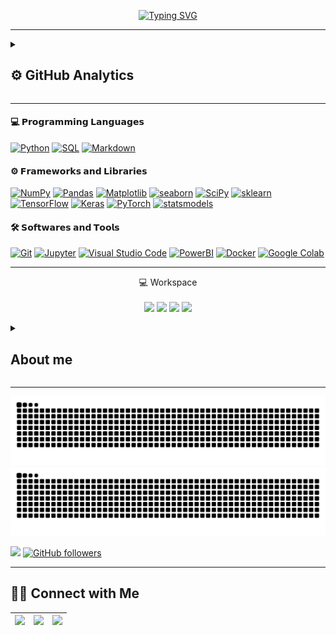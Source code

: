 <p align="center">
<a href="https://github.com/DmitryTatarintsev">
    <img src="https://readme-typing-svg.demolab.com?font=Georgia&size=25&duration=2000&pause=50&multiline=true&width=900&height=190&lines=;Dmitry+Tatarintsev;Data+Science+Student+from+Russia;AI+%7C+Computer+Vision+%7C+Bots;ML+%7C+LLM" alt="Typing SVG" />
</a>

------------------------------
<details>
<summary><h2>⚙️ GitHub Analytics</h2></summary>

[![](https://raw.githubusercontent.com/DmitryTatarintsev/DmitryTatarintsev/main/profile-summary-card-output/default/0-profile-details.svg)](https://github.com/vn7n24fzkq/github-profile-summary-cards)
[![](https://raw.githubusercontent.com/DmitryTatarintsev/DmitryTatarintsev/main/profile-summary-card-output/default/1-repos-per-language.svg)](https://github.com/vn7n24fzkq/github-profile-summary-cards) [![](https://raw.githubusercontent.com/DmitryTatarintsev/DmitryTatarintsev/main/profile-summary-card-output/default/2-most-commit-language.svg)](https://github.com/vn7n24fzkq/github-profile-summary-cards)
[![](https://raw.githubusercontent.com/DmitryTatarintsev/DmitryTatarintsev/main/profile-summary-card-output/default/3-stats.svg)](https://github.com/vn7n24fzkq/github-profile-summary-cards) [![](https://raw.githubusercontent.com/DmitryTatarintsev/DmitryTatarintsev/main/profile-summary-card-output/default/4-productive-time.svg)](https://github.com/vn7n24fzkq/github-profile-summary-cards)

</details>

--------------------------------
#### 💻 𝗣𝗿𝗼𝗴𝗿𝗮𝗺𝗺𝗶𝗻𝗴 𝗟𝗮𝗻𝗴𝘂𝗮𝗴𝗲𝘀
  <a href="#"><img alt="Python" src="https://img.shields.io/badge/Python-4A8B99.svg?logo=python&logoColor=white"></a>
  <a href="#"><img alt="SQL" src="https://custom-icon-badges.herokuapp.com/badge/SQL-4A8B99.svg?logo=database&logoColor=white"></a>
  <a href="#"><img alt="Markdown" src="https://img.shields.io/badge/Markdown-4A8B99.svg?logo=markdown&logoColor=white"></a>

  
#### ⚙️ 𝗙𝗿𝗮𝗺𝗲𝘄𝗼𝗿𝗸𝘀 𝗮𝗻𝗱 𝗟𝗶𝗯𝗿𝗮𝗿𝗶𝗲𝘀
  <a href="#"><img alt="NumPy" src="https://img.shields.io/badge/Numpy-4A8B99.svg?logo=numpy&logoColor=white"></a>
  <a href="#"><img alt="Pandas" src="https://img.shields.io/badge/Pandas-4A8B99.svg?logo=pandas&logoColor=white"></a>
  <a href="#"><img alt="Matplotlib" src="https://img.shields.io/badge/Matplotlib-4A8B99.svg?logo=matplotlib-python&logoColor=white"></a>
  <a href="#"><img alt="seaborn" src="https://img.shields.io/badge/seaborn-4A8B99.svg?logo=pandas&logoColor=white"></a>
  <a href="#"><img alt="SciPy" src="https://img.shields.io/badge/SciPy-4A8B99.svg?logo=scipy&logoColor=white"></a>
  <a href="#"><img alt="sklearn" src="https://img.shields.io/badge/sklearn-4A8B99.svg?logo=scikitlearn&logoColor=white"></a>
  <a href="#"><img alt="TensorFlow" src="https://img.shields.io/badge/TensorFlow-4A8B99.svg?logo=TensorFlow&logoColor=white"></a>
  <a href="#"><img alt="Keras" src="https://img.shields.io/badge/Keras-4A8B99.svg?logo=Keras&logoColor=white"></a>
  <a href="#"><img alt="PyTorch" src="https://img.shields.io/badge/PyTorch-4A8B99.svg?logo=Pytorch&logoColor=white"></a>
  <a href="#"><img alt="statsmodels" src="https://img.shields.io/badge/statsmodels-4A8B99.svg?logo=statsmodels&logoColor=white"></a>
  

#### 🛠️ 𝗦𝗼𝗳𝘁𝘄𝗮𝗿𝗲𝘀 𝗮𝗻𝗱 𝗧𝗼𝗼𝗹𝘀
  <a href="#"><img alt="Git" src="https://img.shields.io/badge/Git-4A8B99.svg?logo=git&logoColor=white"></a>
  <a href="#"><img alt="Jupyter" src="https://img.shields.io/badge/Jupyter-4A8B99.svg?logo=Jupyter&logoColor=white"></a>
  <a href="#"><img alt="Visual Studio Code" src="https://img.shields.io/badge/Visual%20Studio%20Code-4A8B99.svg?logo=visual-studio-code&logoColor=white"></a>
  <a href="#"><img alt="PowerBI" src="https://img.shields.io/badge/PowerBI-4A8B99.svg?logo=Powerbi&logoColor=white"></a>
  <a href="#"><img alt="Docker" src="https://img.shields.io/badge/Docker-4A8B99.svg?logo=docker&logoColor=white"></a>
  <a href="#"><img alt="Google Colab" src="https://img.shields.io/badge/Google%20Colab-4A8B99.svg?logo=Google-Colab&logoColor=white"></a>

--------------------------------

<p align='center'>
  💻 Workspace<br/><br/>
  <img src="https://img.shields.io/badge/windows-%230078D6.svg?&style=for-the-badge&logo=windows&logoColor=white" />
  <img src="https://img.shields.io/badge/intel-core%20i5%2011th-%230071C5.svg?&style=for-the-badge&logo=intel&logoColor=white" />
  <img src="https://img.shields.io/badge/RAM-32GB-%230071C5.svg?&style=for-the-badge&logoColor=white" />
  <img src="https://img.shields.io/badge/nvidia-RTX%202060S-%2376B900.svg?&style=for-the-badge&logo=nvidia&logoColor=white" />

<details>
<summary><h2>About me</h2></summary>

<img align='right' src="https://github.com/DmitryTatarintsev/DmitryTatarintsev/blob/main/my-face.png" width="230" />

**Former manager, Economist. 2 years in Data Science. Student. More than 15 projects completed. I love active leisure and strategy games.ヾ(•ω•`)o**

I'm Dmitry Tatarintsev from St. Petersburg, Russia. 28 years old. I got into data science because I wanted to develop my skills in analytics, mathematics, and working with data sets.

This was important for career advancement; They wanted to make me the main warehouse manager at the production site.

But I soon realized that I liked Data Science much more than my main activity - economics and management. Here I can reveal my full potential and bring a lot of benefit. Therefore, I decided to change my profession. My goal is to become a leading international data scientist by 2030. But speaking English skills are seriously lacking.

During this time, I managed to participate in real projects in all major areas: AI, Computer Vision, Bots, ML, LLM. Advise colleagues. Wrote applications and integrated them into production. Defended diploma in computer vision.

My hobbies: keywords, fillwords, Sudoku, strategic computer games. Paradox Interactive makes the best games. Love it so much.

Favorite movies: “The Imitation Game”, “Oppenheimer”, “A Beautiful Mind”.

I love running, swimming, visiting museums and traveling with my family.

## Education
    
- 📖 **Data Science**\
📆 2023 - moment
📍 **Neural University** - Moscow, Russia\
📆 2022 - 2023\
📍 **Yandex Practicum** - Moscow, Russia

- 📖 **Economist**\
📆 2016 - 2019\
📍 **SPb GBPOU College of Banking and Information Systems** - Saint Petersburg, Russia

## Experience

- 👨‍💻 **Data Science**\
📆 may/2024 - moment\
📍 **Icon Soft LLC** - Moscow, Russia

- 👨‍💻 **Data Science**\
📆 2024 - 2024\
📍 **JSC Automobile Plant Ural** - Moscow, Russia

- 👨‍💻 **Data Science**\
📆 2023 - 2023\
📍 **Ecosystem Alpha LLC** - Moscow, Russia

- 👨‍💻 **Data Science**\
📆 2022 - 2023\
📍 **INO СPE Yandex EdTech** - Moscow, Russia

- 👨‍💻 **Deputy warehouse manager**\
📆 2020 - 2022\
📍 **GC EcoDorSnab** - Saint Petersburg, Russia

</details>

--------------------------------

![github contribution grid snake animation](https://raw.githubusercontent.com/shahradelahi/shahradelahi/output/github-contribution-grid-snake-dark.svg#gh-dark-mode-only)
![github contribution grid snake animation](https://raw.githubusercontent.com/shahradelahi/shahradelahi/output/github-contribution-grid-snake.svg#gh-light-mode-only)

![](https://komarev.com/ghpvc/?username=DmitryTatarintsev)
[![GitHub followers](https://img.shields.io/github/followers/DmitryTatarintsev?style=social)](https://www.github.com/DmitryTatarintsev)

--------------------------------
## 🤝🏻 Connect with Me

| [![](https://img.shields.io/static/v1?style=for-the-badge&message=gmail.com&color=red&logo=Google+Chrome&logoColor=FFFFFF&label=)](https://mail.google.com)     | [![](https://img.shields.io/badge/Telegram-%230077B5.svg?&style=for-the-badge&logo=Telegram&logoColor=white)](https://t.me/dtatarintsev) |  [![](https://img.shields.io/static/v1?style=for-the-badge&message=GitHub&color=181717&logo=GitHub&logoColor=FFFFFF&label=)](https://github.com/DmitryTatarintsev/)  | 
| ----------- | ----------- |--- |
